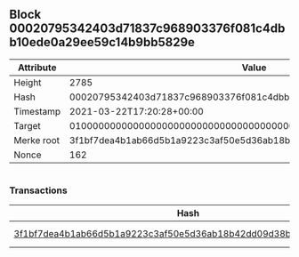 ## Block 00020795342403d71837c968903376f081c4dbb10ede0a29ee59c14b9bb5829e

Attribute | Value
--- | ---
Height | 2785
Hash | 00020795342403d71837c968903376f081c4dbb10ede0a29ee59c14b9bb5829e
Timestamp | 2021-03-22T17:20:28+00:00
Target | 0100000000000000000000000000000000000000000000000000000000000000
Merke root | 3f1bf7dea4b1ab66d5b1a9223c3af50e5d36ab18b42dd09d38be49ac2d962c0b
Nonce | 162

```

```

### Transactions

Hash | Amount
--- | ---
[3f1bf7dea4b1ab66d5b1a9223c3af50e5d36ab18b42dd09d38be49ac2d962c0b](3f1bf7dea4b1ab66d5b1a9223c3af50e5d36ab18b42dd09d38be49ac2d962c0b.md) | 10.00000000 SKEPTI 

